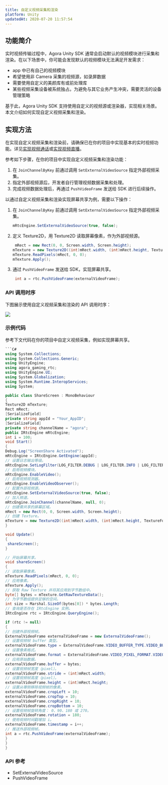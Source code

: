 ```yaml
---
title: 自定义视频采集和渲染
platform: Unity
updatedAt: 2020-07-20 11:57:54
---
```


## 功能简介

实时视频传输过程中，Agora Unity SDK 通常会启动默认的视频模块进行采集和渲染。在以下场景中，你可能会发现默认的视频模块无法满足开发需求：

- app 中已有自己的视频模块
- 希望使用非 Camera 采集的视频源，如录屏数据
- 需要使用自定义的美颜库有或前处理库
- 某些视频采集设备被系统独占。为避免与其它业务产生冲突，需要灵活的设备管理策略

基于此，Agora Unity SDK 支持使用自定义的视频源或渲染器，实现相关场景。本文介绍如何实现自定义视频采集和渲染。

## 实现方法

在实现自定义视频采集和渲染前，请确保已在你的项目中实现基本的实时视频功能。详见[实现视频通话](https://docs.agora.io/cn/Video/start_call_unity?platform=Unity)或[实现视频直播](https://docs.agora.io/en/Interactive%20Broadcast/start_live_unity?platform=Unity)。

参考如下步骤，在你的项目中实现自定义视频采集和渲染功能：

1. 在 `JoinChannelByKey` 前通过调用 `SetExternalVideoSource` 指定外部视频采集。
2. 指定外部视频源后，开发者自行管理视频数据采集和处理。
3. 完成视频数据处理后，再通过 `PushVideoFrame` 发送给 SDK 进行后续操作。

以通过自定义视频采集和渲染实现屏幕共享为例，需要以下操作：

1. 在 `JoinChannelByKey` 前通过调用 `SetExternalVideoSource` 指定外部视频采集。

   ```C#
   mRtcEngine.SetExternalVideoSource(true, false);
   ```

2. 定义 Texture2D，用 Texture2D 读取屏幕像素，作为外部视频源。

   ```C#
    mRect = new Rect(0, 0, Screen.width, Screen.height);
   mTexture = new Texture2D((int)mRect.width, (int)mRect.height, TextureFormat.RGBA32, false);
   mTexture.ReadPixels(mRect, 0, 0);
   mTexture.Apply();
   ```

3. 通过 `PushVideoFrame` 发送给 SDK，实现屏幕共享。

   ```C#
    int a = rtc.PushVideoFrame(externalVideoFrame);
   ```

### API 调用时序

下图展示使用自定义视频采集和渲染的 API 调用时序：

![](https://web-cdn.agora.io/docs-files/1576236080075)

### 示例代码

参考下文代码在你的项目中自定义视频采集，例如实现屏幕共享。

````C#
```C#
using System.Collections;
using System.Collections.Generic;
using UnityEngine;
using agora_gaming_rtc;
using UnityEngine.UI;
using System.Globalization;
using System.Runtime.InteropServices;
using System;

public class ShareScreen : MonoBehaviour
{
Texture2D mTexture;
Rect mRect;
[SerializeField]
private string appId = "Your_AppID";
[SerializeField]
private string channelName = "agora";
public IRtcEngine mRtcEngine;
int i = 100;
void Start()
{
Debug.Log("ScreenShare Activated");
mRtcEngine = IRtcEngine.GetEngine(appId);
// 设置日志输出等级。
mRtcEngine.SetLogFilter(LOG_FILTER.DEBUG | LOG_FILTER.INFO | LOG_FILTER.WARNING | LOG_FILTER.ERROR | LOG_FILTER.CRITICAL);
// 启用视频模块。
mRtcEngine.EnableVideo();
// 启用视频观测器。
mRtcEngine.EnableVideoObserver();
// 配置外部视频源。
mRtcEngine.SetExternalVideoSource(true, false);
// 加入频道。
mRtcEngine.JoinChannel(channelName, null, 0);
// 创建需共享的屏幕区域。
mRect = new Rect(0, 0, Screen.width, Screen.height);
// 创建 Texture。
mTexture = new Texture2D((int)mRect.width, (int)mRect.height, TextureFormat.RGBA32, false);
}

void Update()
{
 shareScreen();
}

// 开始屏幕共享。
void shareScreen()
{
// 读取屏幕像素。
mTexture.ReadPixels(mRect, 0, 0);
// 应用像素。
mTexture.Apply();
// 获取 Raw Texture 并将其应用到字节数组中。
byte[] bytes = mTexture.GetRawTextureData();
// 为字节数组提供足够的空间。
int size = Marshal.SizeOf(bytes[0]) * bytes.Length;
// 查询是否存在 IRtcEngine 实例。
IRtcEngine rtc = IRtcEngine.QueryEngine();

if (rtc != null)
{
// 创建外部视频帧。
ExternalVideoFrame externalVideoFrame = new ExternalVideoFrame();
// 设置视频帧 buffer 类型。
externalVideoFrame.type = ExternalVideoFrame.VIDEO_BUFFER_TYPE.VIDEO_BUFFER_RAW_DATA;
// 设置像素格式。
externalVideoFrame.format = ExternalVideoFrame.VIDEO_PIXEL_FORMAT.VIDEO_PIXEL_UNKNOWN;
// 应用原始数据。
externalVideoFrame.buffer = bytes;
// 设置视频帧宽度（pixel）。
externalVideoFrame.stride = (int)mRect.width;
// 设置视频帧高度（pixel）。
externalVideoFrame.height = (int)mRect.height;
// 设置从哪侧移除视频帧的像素。
externalVideoFrame.cropLeft = 10;
externalVideoFrame.cropTop = 10;
externalVideoFrame.cropRight = 10;
externalVideoFrame.cropBottom = 10;
// 设置视频帧旋转角度： 0、90、180 或 270。
externalVideoFrame.rotation = 180;
// 使用视频时间戳增加 i。
externalVideoFrame.timestamp = i++;
// 推送外部视频帧。
int a = rtc.PushVideoFrame(externalVideoFrame);
}
}
}
````

### API 参考

- SetExternalVideoSource
- PushVideoFrame
